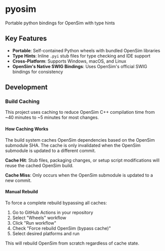 # pyosim
Portable python bindings for OpenSim with type hints

## Key Features
- **Portable**: Self-contained Python wheels with bundled OpenSim libraries
- **Type Hints**: Inline `.pyi` stub files for type checking and IDE support
- **Cross-Platform**: Supports Windows, macOS, and Linux
- **OpenSim's Native SWIG Bindings**: Uses OpenSim's official SWIG bindings for consistency

## Development

### Build Caching

This project uses caching to reduce OpenSim C++ compilation time from ~40 minutes to ~5 minutes for most changes.

#### How Caching Works

The build system caches OpenSim dependencies based on the OpenSim submodule SHA. The cache is only invalidated when the OpenSim submodule is updated to a different commit.

**Cache Hit**: Stub files, packaging changes, or setup script modifications will reuse the cached OpenSim build.

**Cache Miss**: Only occurs when the OpenSim submodule is updated to a new commit.

#### Manual Rebuild

To force a complete rebuild bypassing all caches:

1. Go to GitHub Actions in your repository
2. Select "Wheels" workflow
3. Click "Run workflow" 
4. Check "Force rebuild OpenSim (bypass cache)"
5. Select desired platforms and run

This will rebuild OpenSim from scratch regardless of cache state.
